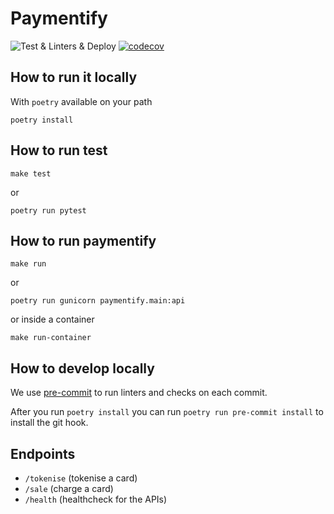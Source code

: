# Paymentify
![Test & Linters & Deploy](https://github.com/barrachri/paymentify/workflows/Test%20&%20Linters%20&%20Deploy/badge.svg)
[![codecov](https://codecov.io/gh/barrachri/paymentify/branch/master/graph/badge.svg)](https://codecov.io/gh/barrachri/paymentify)

## How to run it locally

With `poetry` available on your path

```
poetry install
```

## How to run test
```
make test
```
or

```
poetry run pytest
```

## How to run paymentify
```
make run
```
or
```
poetry run gunicorn paymentify.main:api
```
or inside a container

```
make run-container
```

## How to develop locally
We use [pre-commit](https://pre-commit.com/) to run linters and checks on each commit.

After you run `poetry install` you can run `poetry run pre-commit install` to install the git hook.

## Endpoints

- `/tokenise` (tokenise a card)
- `/sale` (charge a card)
- `/health` (healthcheck for the APIs)
